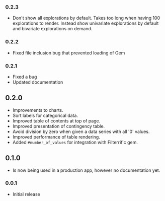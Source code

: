 ### 0.2.3

* Don't show all explorations by default. Takes too long when having 100
  explorations to render. Instead show univariate explorations by default
  and bivariate explorations on demand.

### 0.2.2

* Fixed file inclusion bug that prevented loading of Gem

### 0.2.1

* Fixed a bug
* Updated documentation

## 0.2.0

* Improvements to charts.
* Sort labels for categorical data.
* Improved table of contents at top of page.
* Improved presentation of contingency table.
* Avoid division by zero when given a data series with all '0' values.
* Improved performance of table rendering.
* Added `#number_of_values` for integration with Filterrific gem.

## 0.1.0

* Is now being used in a production app, however no documentation yet.

### 0.0.1

* Initial release

